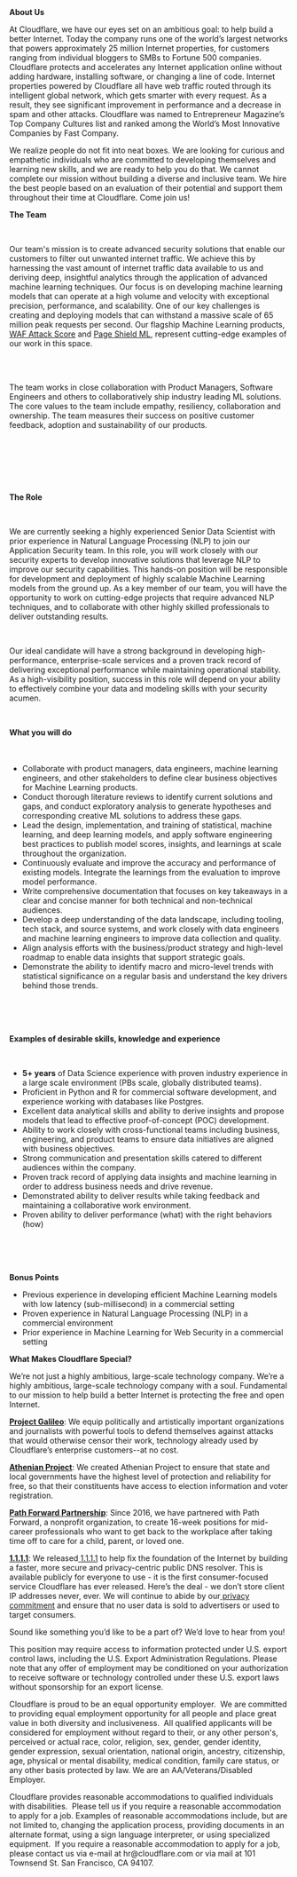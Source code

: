 <div class="content-intro">
	<div><strong>About Us</strong></div>
	<div>
		<p><span style="font-weight: 400;">At Cloudflare, we have our eyes set on an ambitious goal: to help build a better Internet. Today the company runs one of the world’s largest networks that powers approximately 25 million Internet properties, for customers ranging from individual bloggers to SMBs to Fortune 500 companies. Cloudflare protects and accelerates any Internet application online without adding hardware, installing software, or changing a line of code. Internet properties powered by Cloudflare all have web traffic routed through its intelligent global network, which gets smarter with every request. As a result, they see significant improvement in performance and a decrease in spam and other attacks. Cloudflare was named to Entrepreneur Magazine’s Top Company Cultures list and ranked among the World’s Most Innovative Companies by Fast Company.</span><span style="font-weight: 400;">&nbsp;</span></p>
		<p><span style="font-weight: 400;">We realize people do not fit into neat boxes. We are looking for curious and empathetic individuals who are committed to developing themselves and learning new skills, and we are ready to help you do that. We cannot complete our mission without building a diverse and inclusive team. We hire the best people based on an evaluation of their potential and support them throughout their time at Cloudflare. Come join us!&nbsp;</span></p>
	</div>
</div>
<p><strong>The Team</strong></p>
<p>&nbsp;</p>
<p><span style="font-weight: 400;">Our team's mission is to create advanced security solutions that enable our customers to filter out unwanted internet traffic. We achieve this by harnessing the vast amount of internet traffic data available to us and deriving deep, insightful analytics through the application of advanced machine learning techniques. Our focus is on developing machine learning models that can operate at a high volume and velocity with exceptional precision, performance, and scalability. One of our key challenges is creating and deploying models that can withstand a massive scale of 65 million peak requests per second. Our flagship Machine Learning products, </span><a href="https://blog.cloudflare.com/data-generation-and-sampling-strategies/"><span style="font-weight: 400;">WAF Attack Score</span></a><span style="font-weight: 400;"> and </span><a href="https://blog.cloudflare.com/detecting-magecart-style-attacks-for-pageshield/"><span style="font-weight: 400;">Page Shield ML</span></a><span style="font-weight: 400;">, represent cutting-edge examples of our work in this space.</span></p>
<p><br><br></p>
<p><span style="font-weight: 400;">The team works in close collaboration with Product Managers, Software Engineers and others to collaboratively ship industry leading ML solutions. The core values to the team include empathy, resiliency, collaboration and ownership. The team measures their success on positive customer feedback, adoption and sustainability of our products.</span></p>
<p><br><br><br><br><br></p>
<p><strong>The Role</strong></p>
<p>&nbsp;</p>
<p><span style="font-weight: 400;">We are currently seeking a highly experienced Senior Data Scientist with prior experience in Natural Language Processing (NLP) to join our Application Security team. In this role, you will work closely with our security experts to develop innovative solutions that leverage NLP to improve our security capabilities. This hands-on position will be responsible for development and deployment of highly scalable Machine Learning models from the ground up. As a key member of our team, you will have the opportunity to work on cutting-edge projects that require advanced NLP techniques, and to collaborate with other highly skilled professionals to deliver outstanding results.&nbsp;</span></p>
<p>&nbsp;</p>
<p><span style="font-weight: 400;">Our ideal candidate will have a strong background in developing high-performance, enterprise-scale services and a proven track record of delivering exceptional performance while maintaining operational stability. As a high-visibility position, success in this role will depend on your ability to effectively combine your data and modeling skills with your security acumen.</span></p>
<p>&nbsp;</p>
<p><strong>What you will do</strong><strong><br></strong><strong><br><br></strong></p>
<ul>
	<li style="font-weight: 400;"><span style="font-weight: 400;">Collaborate with product managers, data engineers, machine learning engineers, and other stakeholders to define clear business objectives for Machine Learning products.&nbsp;</span></li>
	<li style="font-weight: 400;"><span style="font-weight: 400;">Conduct thorough literature reviews to identify current solutions and gaps, and conduct exploratory analysis to generate hypotheses and corresponding creative ML solutions to address these gaps.</span></li>
	<li style="font-weight: 400;"><span style="font-weight: 400;">Lead the design, implementation, and training of statistical, machine learning, and deep learning models, and apply software engineering best practices to publish model scores, insights, and learnings at scale throughout the organization.&nbsp;</span></li>
	<li style="font-weight: 400;"><span style="font-weight: 400;">Continuously evaluate and improve the accuracy and performance of existing models. Integrate the learnings from the evaluation to improve model performance.</span></li>
	<li style="font-weight: 400;"><span style="font-weight: 400;">Write comprehensive documentation that focuses on key takeaways in a clear and concise manner for both technical and non-technical audiences.&nbsp;</span></li>
	<li style="font-weight: 400;"><span style="font-weight: 400;">Develop a deep understanding of the data landscape, including tooling, tech stack, and source systems, and work closely with data engineers and machine learning engineers to improve data collection and quality.</span></li>
	<li style="font-weight: 400;"><span style="font-weight: 400;">Align analysis efforts with the business/product strategy and high-level roadmap to enable data insights that support strategic goals.&nbsp;</span></li>
	<li style="font-weight: 400;"><span style="font-weight: 400;">Demonstrate the ability to identify macro and micro-level trends with statistical significance on a regular basis and understand the key drivers behind those trends.</span></li>
</ul>
<p><br><br><br></p>
<p><strong>Examples of desirable skills, knowledge and experience</strong></p>
<p>&nbsp;</p>
<ul>
	<li style="font-weight: 400;"><strong>5+ years</strong><span style="font-weight: 400;"> of Data Science experience with proven industry experience in a large scale environment (PBs scale, globally distributed teams).&nbsp;</span></li>
	<li style="font-weight: 400;"><span style="font-weight: 400;">Proficient in Python and R for commercial software development, and experience working with databases like Postgres.</span></li>
	<li style="font-weight: 400;"><span style="font-weight: 400;">Excellent data analytical skills and ability to derive insights and propose models that lead to effective proof-of-concept (POC) development.</span></li>
	<li style="font-weight: 400;"><span style="font-weight: 400;">Ability to work closely with cross-functional teams including business, engineering, and product teams to ensure data initiatives are aligned with business objectives.</span></li>
	<li style="font-weight: 400;"><span style="font-weight: 400;">Strong communication and presentation skills catered to different audiences within the company.</span></li>
	<li style="font-weight: 400;"><span style="font-weight: 400;">Proven track record of applying data insights and machine learning in order to address business needs and drive revenue.&nbsp;</span></li>
	<li style="font-weight: 400;"><span style="font-weight: 400;">Demonstrated ability to deliver results while taking feedback and maintaining a collaborative work environment.</span></li>
	<li style="font-weight: 400;"><span style="font-weight: 400;">Proven ability to deliver performance (what) with the right behaviors (how)</span></li>
</ul>
<p><br><br><br></p>
<p><strong>Bonus Points</strong></p>
<ul>
	<li style="font-weight: 400;"><span style="font-weight: 400;">Previous experience in developing efficient Machine Learning models with low latency (sub-millisecond) in a commercial setting</span></li>
	<li style="font-weight: 400;"><span style="font-weight: 400;">Proven experience in Natural Language Processing (NLP) in a commercial environment</span></li>
	<li style="font-weight: 400;"><span style="font-weight: 400;">Prior experience in Machine Learning for Web Security in a commercial setting</span></li>
</ul>
<div class="content-conclusion">
	<p><strong>What Makes Cloudflare Special?</strong></p>
	<p><span style="font-weight: 400;">We’re not just a highly ambitious, large-scale technology company. We’re a highly ambitious, large-scale technology company with a soul. Fundamental to our mission to help build a better Internet is protecting the free and open Internet.</span></p>
	<p><a href="https://blog.cloudflare.com/protecting-free-expression-online/"><strong>Project Galileo</strong></a><span style="font-weight: 400;">: We equip politically and artistically important organizations and journalists with powerful tools to defend themselves against attacks that would otherwise censor their work, technology already used by Cloudflare’s enterprise customers--at no cost.</span></p>
	<p><strong><a href="https://www.cloudflare.com/athenian/">Athenian Project</a></strong><span style="font-weight: 400;">: We created Athenian Project to ensure that state and local governments have the highest level of protection and reliability for free, so that their constituents have access to election information and voter registration.</span></p>
	<p><a href="https://blog.cloudflare.com/tag/path-forward/"><strong>Path Forward Partnership</strong></a><span style="font-weight: 400;">: Since 2016, we have partnered with Path Forward, a nonprofit organization, to create 16-week positions for mid-career professionals who want to get back to the workplace after taking time off to care for a child, parent, or loved one.</span></p>
	<p><a href="https://1.1.1.1/"><strong>1.1.1.1</strong></a><span style="font-weight: 400;">: We released</span><a href="https://1.1.1.1/"> <span style="font-weight: 400;">1.1.1.1</span></a><span style="font-weight: 400;"> to help fix the foundation of the Internet by building a faster, more secure and privacy-centric public DNS resolver. This is available publicly for everyone to use - it is the first consumer-focused service Cloudflare has ever released. Here’s the deal - we don’t store client IP addresses never, ever. We will continue to abide by our</span><a href="https://developers.cloudflare.com/1.1.1.1/privacy/public-dns-resolver"> privacy commitment</a><span style="font-weight: 400;"> and ensure that no user data is sold to advertisers or used to target consumers.</span></p>
	<p><span style="font-weight: 400;">Sound like something you’d like to be a part of? We’d love to hear from you!</span></p>
	<p><span style="font-weight: 400;">This position may require access to information protected under U.S. export control laws, including the U.S. Export Administration Regulations. Please note that any offer of employment may be conditioned on your authorization to receive software or technology controlled under these U.S. export laws without sponsorship for an export license.</span></p>
	<p><span style="font-weight: 400;">Cloudflare is proud to be an equal opportunity employer. &nbsp;We are committed to providing equal employment opportunity for all people and place great value in both diversity and inclusiveness. &nbsp;All qualified applicants will be considered for employment without regard to their, or any other person's, perceived or actual</span> <span style="font-weight: 400;">race, color, religion, sex, gender, gender identity, gender expression, sexual orientation, national origin, ancestry, citizenship, age, physical or mental disability, medical condition, family care status, or any other basis protected by law. </span><span style="font-weight: 400;">We are an AA/Veterans/Disabled Employer.</span></p>
	<p><span style="font-weight: 400;">Cloudflare provides reasonable accommodations to qualified individuals with disabilities. &nbsp;Please tell us if you require a reasonable accommodation to apply for a job. Examples of reasonable accommodations include, but are not limited to, changing the application process, providing documents in an alternate format, using a sign language interpreter, or using specialized equipment. &nbsp;If you require a reasonable accommodation to apply for a job, please contact us via e-mail at </span><span style="font-weight: 400;">hr@cloudflare.com</span><span style="font-weight: 400;"> or via mail at 101 Townsend St. San Francisco, CA 94107.</span></p>
</div>